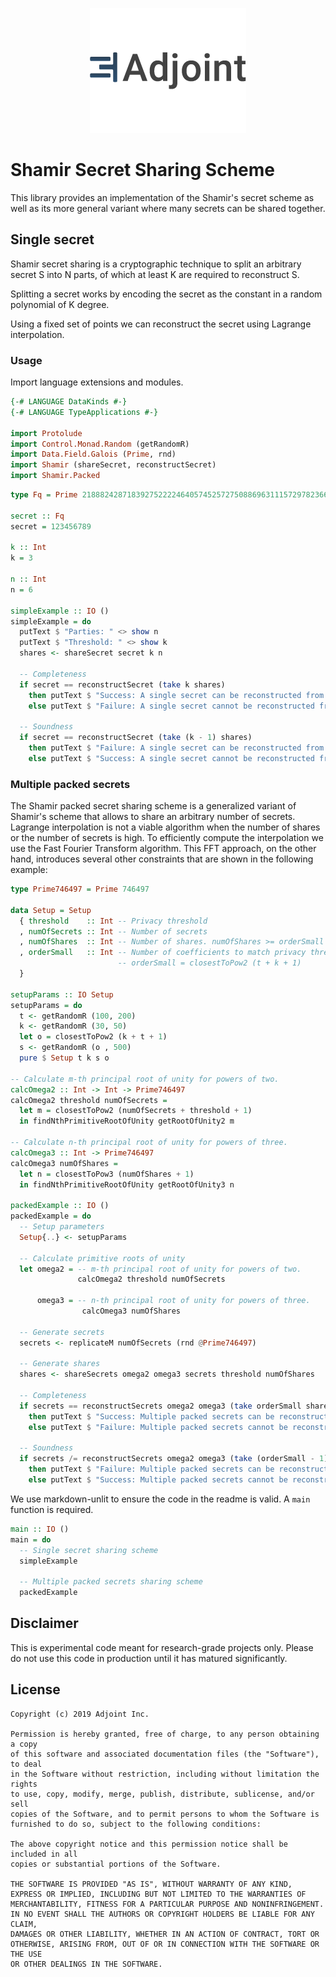 <p align="center">
<a href="https://www.adjoint.io">
  <img width="250" src="./.assets/adjoint.png" alt="Adjoint Logo" />
</a>
</p>

# Shamir Secret Sharing Scheme

This library provides an implementation of the Shamir's secret scheme as well as
its more general variant where many secrets can be shared together.

## Single secret

Shamir secret sharing is a cryptographic technique to split an arbitrary secret S
into N parts, of which at least K are required to reconstruct S.

Splitting a secret works by encoding the secret as the constant in a random
polynomial of K degree.

Using a fixed set of points we can reconstruct the secret using Lagrange
interpolation.

### Usage

Import language extensions and modules.

```haskell
{-# LANGUAGE DataKinds #-}
{-# LANGUAGE TypeApplications #-}

import Protolude
import Control.Monad.Random (getRandomR)
import Data.Field.Galois (Prime, rnd)
import Shamir (shareSecret, reconstructSecret)
import Shamir.Packed
```

```haskell
type Fq = Prime 21888242871839275222246405745257275088696311157297823662689037894645226208583

secret :: Fq
secret = 123456789

k :: Int
k = 3

n :: Int
n = 6

simpleExample :: IO ()
simpleExample = do
  putText $ "Parties: " <> show n
  putText $ "Threshold: " <> show k
  shares <- shareSecret secret k n

  -- Completeness
  if secret == reconstructSecret (take k shares)
    then putText $ "Success: A single secret can be reconstructed from a subset of shares bigger or equal than the threshold"
    else putText $ "Failure: A single secret cannot be reconstructed from a subset of shares bigger or equal than the threshold"

  -- Soundness
  if secret == reconstructSecret (take (k - 1) shares)
    then putText $ "Failure: A single secret can be reconstructed from a subset of shares smaller than the threshold"
    else putText $ "Success: A single secret cannot be reconstructed from a subset of shares smaller than the threshold"
```

### Multiple packed secrets

The Shamir packed secret sharing scheme is a generalized variant of Shamir's
scheme that allows to share an arbitrary number of secrets.
Lagrange interpolation is not a viable algorithm when the number of shares or
the number of secrets is high. To efficiently compute the interpolation we use
the Fast Fourier Transform algorithm. This FFT approach, on the other hand,
introduces several other constraints that are shown in the following example:

```haskell
type Prime746497 = Prime 746497

data Setup = Setup
  { threshold    :: Int -- Privacy threshold
  , numOfSecrets :: Int -- Number of secrets
  , numOfShares  :: Int -- Number of shares. numOfShares >= orderSmall
  , orderSmall   :: Int -- Number of coefficients to match privacy threshold
                        -- orderSmall = closestToPow2 (t + k + 1)
  }

setupParams :: IO Setup
setupParams = do
  t <- getRandomR (100, 200)
  k <- getRandomR (30, 50)
  let o = closestToPow2 (k + t + 1)
  s <- getRandomR (o , 500)
  pure $ Setup t k s o

-- Calculate m-th principal root of unity for powers of two.
calcOmega2 :: Int -> Int -> Prime746497
calcOmega2 threshold numOfSecrets =
  let m = closestToPow2 (numOfSecrets + threshold + 1)
  in findNthPrimitiveRootOfUnity getRootOfUnity2 m

-- Calculate n-th principal root of unity for powers of three.
calcOmega3 :: Int -> Prime746497
calcOmega3 numOfShares =
  let n = closestToPow3 (numOfShares + 1)
  in findNthPrimitiveRootOfUnity getRootOfUnity3 n

packedExample :: IO ()
packedExample = do
  -- Setup parameters
  Setup{..} <- setupParams

  -- Calculate primitive roots of unity
  let omega2 = -- m-th principal root of unity for powers of two.
               calcOmega2 threshold numOfSecrets

      omega3 = -- n-th principal root of unity for powers of three.
                calcOmega3 numOfShares

  -- Generate secrets
  secrets <- replicateM numOfSecrets (rnd @Prime746497)

  -- Generate shares
  shares <- shareSecrets omega2 omega3 secrets threshold numOfShares

  -- Completeness
  if secrets == reconstructSecrets omega2 omega3 (take orderSmall shares) numOfSecrets
    then putText $ "Success: Multiple packed secrets can be reconstructed from a subset of shares bigger or equal than the threshold"
    else putText $ "Failure: Multiple packed secrets cannot be reconstructed from a subset of shares bigger or equal than the threshold"

  -- Soundness
  if secrets /= reconstructSecrets omega2 omega3 (take (orderSmall - 1) shares) numOfSecrets
    then putText $ "Failure: Multiple packed secrets can be reconstructed from a subset of shares smaller than the threshold"
    else putText $ "Success: Multiple packed secrets cannot be reconstructed from a subset of shares smaller than the threshold"
```

We use markdown-unlit to ensure the code in the readme is valid. A `main`
function is required.

```haskell
main :: IO ()
main = do
  -- Single secret sharing scheme
  simpleExample

  -- Multiple packed secrets sharing scheme
  packedExample
```

## Disclaimer

This is experimental code meant for research-grade projects only. Please do not
use this code in production until it has matured significantly.

## License

```
Copyright (c) 2019 Adjoint Inc.

Permission is hereby granted, free of charge, to any person obtaining a copy
of this software and associated documentation files (the "Software"), to deal
in the Software without restriction, including without limitation the rights
to use, copy, modify, merge, publish, distribute, sublicense, and/or sell
copies of the Software, and to permit persons to whom the Software is
furnished to do so, subject to the following conditions:

The above copyright notice and this permission notice shall be included in all
copies or substantial portions of the Software.

THE SOFTWARE IS PROVIDED "AS IS", WITHOUT WARRANTY OF ANY KIND,
EXPRESS OR IMPLIED, INCLUDING BUT NOT LIMITED TO THE WARRANTIES OF
MERCHANTABILITY, FITNESS FOR A PARTICULAR PURPOSE AND NONINFRINGEMENT.
IN NO EVENT SHALL THE AUTHORS OR COPYRIGHT HOLDERS BE LIABLE FOR ANY CLAIM,
DAMAGES OR OTHER LIABILITY, WHETHER IN AN ACTION OF CONTRACT, TORT OR
OTHERWISE, ARISING FROM, OUT OF OR IN CONNECTION WITH THE SOFTWARE OR THE USE
OR OTHER DEALINGS IN THE SOFTWARE.
```
